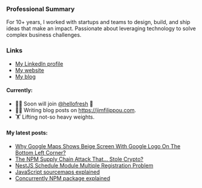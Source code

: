 ### Professional Summary

For 10+ years, I worked with startups and teams to design, build, and ship ideas that make an impact.
Passionate about leveraging technology to solve complex business challenges.

### Links

- [My LinkedIn profile](https://www.linkedin.com/in/jimfilippou)
- [My website](https://jimfilippou.com)
- [My blog](https://jimfilippou.com/articles)

#### Currently:

- 👨‍💻 Soon will join [@hellofresh](https://github.com/HelloFresh) 🎉
- ✍🏻 Writing blog posts on https://jimfilippou.com.
- 🏋 Lifting not-so heavy weights.

#### My latest posts:

- [Why Google Maps Shows Beige Screen With Google Logo On The Bottom Left Corner?](https://jimfilippou.com/articles/2025/why-google-maps-shows-beige-screen)
- [The NPM Supply Chain Attack That... Stole Crypto?](https://jimfilippou.com/articles/2025/npm-supply-chain-attack-sept-2025)
- [NestJS Schedule Module Multiple Registration Problem](https://jimfilippou.com/articles/2025/nestjs-schedule-module-multiple-registration-problem)
- [JavaScript sourcemaps explained](https://jimfilippou.com/articles/2025/js-sourcemaps-explained)
- [Concurrently NPM package explained](https://jimfilippou.com/articles/2025/concurrently-npm-package-explained)
